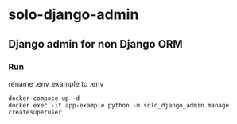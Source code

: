 # solo-django-admin
## Django admin for non Django ORM

### Run
rename .env_example to .env
```
docker-compose up -d
docker exec -it app-example python -m solo_django_admin.manage createsuperuser
```
